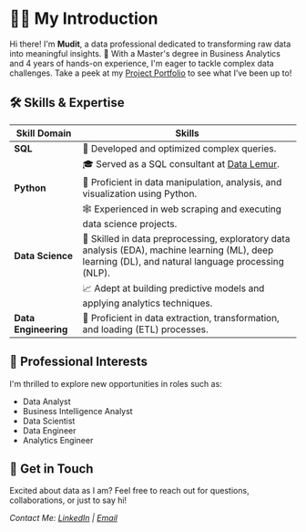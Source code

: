 # 🙆‍♂️ My Introduction

Hi there! I'm **Mudit**, a data professional dedicated to transforming raw data into meaningful insights. 🌟 With a Master's degree in Business Analytics and 4 years of hands-on experience, I'm eager to tackle complex data challenges. Take a peek at my [Project Portfolio](https://github.com/mudit-mishra8/My-Portfolio/blob/main/README.md) to see what I’ve been up to!

## 🛠 **Skills & Expertise**

| Skill Domain      | Skills                                                                           |
|-------------------|----------------------------------------------------------------------------------|
| **SQL**           |  🚀 Developed and optimized complex queries.                                                 |
|                   | 🎓 Served as a SQL consultant at [Data Lemur](https://datalemur.com/).             |
| **Python**        | 🐍 Proficient in data manipulation, analysis, and visualization using Python.     |
|                   | 🕸️ Experienced in web scraping and executing data science projects.                |
| **Data Science**  | 🔬 Skilled in data preprocessing, exploratory data analysis (EDA), machine learning (ML), deep learning (DL), and natural language processing (NLP).   |
|                   | 📈 Adept at building predictive models and applying analytics techniques.           |
| **Data Engineering** | 🌉 Proficient in data extraction, transformation, and loading (ETL) processes.   |


## **🔭 Professional Interests**

I'm thrilled to explore new opportunities in roles such as:
- Data Analyst
- Business Intelligence Analyst
- Data Scientist
- Data Engineer
- Analytics Engineer

## **💌 Get in Touch**

Excited about data as I am? Feel free to reach out for questions, collaborations, or just to say hi! 

*Contact Me: [LinkedIn](http://linkedin.com/in/mudit-01870721a) | [Email](mailto:mishramudit031@gmail.com)*
